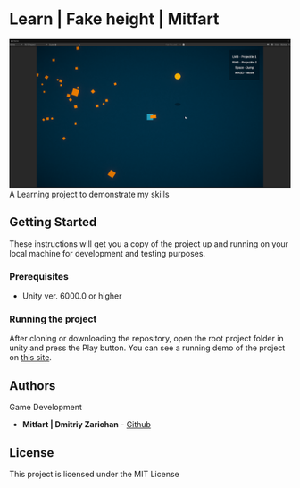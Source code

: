 # Learn | Fake height | Mitfart
![game.png](./_Pics/game.png)
A Learning project to demonstrate my skills​

## Getting Started
These instructions will get you a copy of the project up and running on your local machine for development and testing purposes.

### Prerequisites
*   Unity ver. 6000.0 or higher

### Running the project
After cloning or downloading the repository, open the root project folder in unity and press the Play button.
You can see a running demo of the project on [this site](https://mitfart.itch.io/learn-fake-height).

## Authors
Game Development
*   **Mitfart | Dmitriy Zarichan** - [Github](https://github.com/Mitfart)

## License
This project is licensed under the MIT License